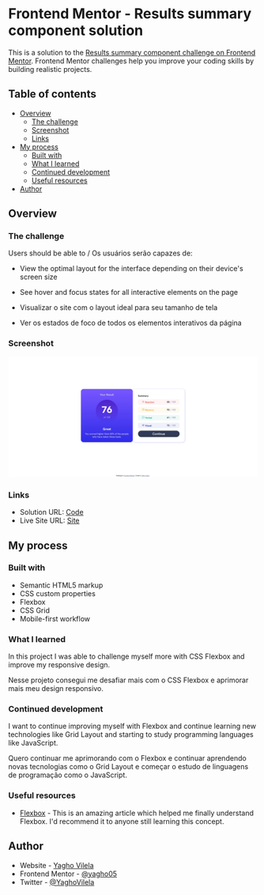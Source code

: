 # Frontend Mentor - Results summary component solution

This is a solution to the [Results summary component challenge on Frontend Mentor](https://www.frontendmentor.io/challenges/results-summary-component-CE_K6s0maV). Frontend Mentor challenges help you improve your coding skills by building realistic projects. 

## Table of contents

- [Overview](#overview)
  - [The challenge](#the-challenge)
  - [Screenshot](#screenshot)
  - [Links](#links)
- [My process](#my-process)
  - [Built with](#built-with)
  - [What I learned](#what-i-learned)
  - [Continued development](#continued-development)
  - [Useful resources](#useful-resources)
- [Author](#author)

## Overview

### The challenge

Users should be able to / Os usuários serão capazes de:

- View the optimal layout for the interface depending on their device's screen size
- See hover and focus states for all interactive elements on the page

- Visualizar o site com o layout ideal para seu tamanho de tela
- Ver os estados de foco de todos os elementos interativos da página

### Screenshot

![](./design/projeto.jpg)

### Links

- Solution URL: [Code](https://github.com/yagho05/results-summary-component)
- Live Site URL: [Site](https://yagho05.github.io/results-summary-component/)

## My process

### Built with

- Semantic HTML5 markup
- CSS custom properties
- Flexbox
- CSS Grid
- Mobile-first workflow

### What I learned

In this project I was able to challenge myself more with CSS Flexbox and improve my responsive design.

Nesse projeto consegui me desafiar mais com o CSS Flexbox e aprimorar mais meu design responsivo.

### Continued development

I want to continue improving myself with Flexbox and continue learning new technologies like Grid Layout and starting to study programming languages ​​like JavaScript.

Quero continuar me aprimorando com o Flexbox e continuar aprendendo novas tecnologias como o Grid Layout e começar o estudo de linguagens de programação como o JavaScript.

### Useful resources

- [Flexbox](https://css-tricks.com/snippets/css/a-guide-to-flexbox/) - This is an amazing article which helped me finally understand Flexbox. I'd recommend it to anyone still learning this concept.

## Author

- Website - [Yagho Vilela](https://github.com/yagho05)
- Frontend Mentor - [@yagho05](https://www.frontendmentor.io/profile/yagho05)
- Twitter - [@YaghoVilela](https://twitter.com/YaghoVilela)